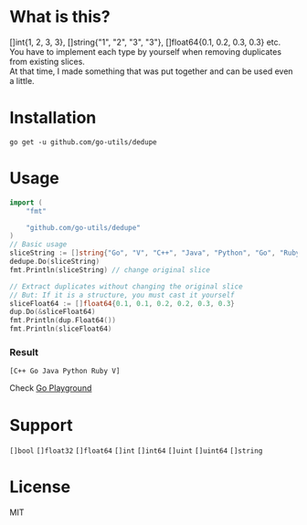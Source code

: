 # What is this?
[]int{1, 2, 3, 3}, []string{"1", "2", "3", "3"}, []float64{0.1, 0.2, 0.3, 0.3} etc.   
You have to implement each type by yourself when removing duplicates from existing slices.  
At that time, I made something that was put together and can be used even a little.

# Installation
```commandline
go get -u github.com/go-utils/dedupe
```
# Usage
```go
import (
    "fmt"

    "github.com/go-utils/dedupe"
)
// Basic usage
sliceString := []string{"Go", "V", "C++", "Java", "Python", "Go", "Ruby", "C++", "Go", "V"}
dedupe.Do(sliceString)
fmt.Println(sliceString) // change original slice

// Extract duplicates without changing the original slice
// But: If it is a structure, you must cast it yourself
sliceFloat64 := []float64{0.1, 0.1, 0.2, 0.2, 0.3, 0.3}
dup.Do(&sliceFloat64)
fmt.Println(dup.Float64())
fmt.Println(sliceFloat64)
```
### Result
```
[C++ Go Java Python Ruby V]
```
Check [Go Playground](https://play.golang.org/p/vyphUn0Lx1E)

# Support
`[]bool` `[]float32` `[]float64` `[]int` `[]int64` `[]uint` `[]uint64` `[]string`

# License
MIT
